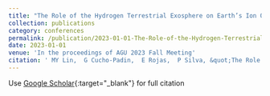 ```yaml
---
title: "The Role of the Hydrogen Terrestrial Exosphere on Earth’s Ion Outflow"
collection: publications
category: conferences
permalink: /publication/2023-01-01-The-Role-of-the-Hydrogen-Terrestrial-Exosphere-on-Earths-Ion-Outflow
date: 2023-01-01
venue: 'In the proceedings of AGU 2023 Fall Meeting'
citation: ' MY Lin,  G Cucho-Padin,  E Rojas,  P Silva, &quot;The Role of the Hydrogen Terrestrial Exosphere on Earth’s Ion Outflow.&quot; In the proceedings of AGU 2023 Fall Meeting, 2023.'
---
```

Use [Google Scholar](https://scholar.google.com/scholar?q=The+Role+of+the+Hydrogen+Terrestrial+Exosphere+on+Earth’s+Ion+Outflow){:target="_blank"} for full citation